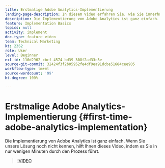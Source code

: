 ```yaml
---
title: Erstmalige Adobe Analytics-Implementierung
landing-page-description: In diesem Video erfahren Sie, wie Sie innerhalb weniger Minuten mit Adobe Analytics-Daten arbeiten können.
description: Die Implementierung von Adobe Analytics ist ganz einfach. Wenn Sie unsere Lösung noch nicht kennen, hilft Ihnen dieses Video, indem es Sie in nur wenigen Minuten durch den Prozess führt.
feature: Implementation Basics
topics: null
activity: implement
doc-type: feature video
team: Technical Marketing
kt: 2362
role: User
level: Beginner
exl-id: 110d2962-cbcf-4574-bd39-308f2ad33c5e
source-git-commit: 32424f3f2b05952fe4df9ea91dcbe51684cee905
workflow-type: tm+mt
source-wordcount: '99'
ht-degree: 100%

---
```


# Erstmalige Adobe Analytics-Implementierung {#first-time-adobe-analytics-implementation}

Die Implementierung von Adobe Analytics ist ganz einfach. Wenn Sie unsere Lösung noch nicht kennen, hilft Ihnen dieses Video, indem es Sie in nur wenigen Minuten durch den Prozess führt.

>[!VIDEO](https://video.tv.adobe.com/v/25456/?quality=12)
